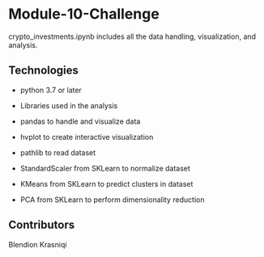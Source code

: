 # Module-10-Challenge
crypto_investments.ipynb includes all the data handling, visualization, and analysis.

## Technologies
- python 3.7 or later

- Libraries used in the analysis

- pandas to handle and visualize data

- hvplot to create interactive visualization

- pathlib to read dataset

- StandardScaler from SKLearn to normalize dataset

- KMeans from SKLearn to predict clusters in dataset

- PCA from SKLearn to perform dimensionality reduction

## Contributors
Blendion Krasniqi
